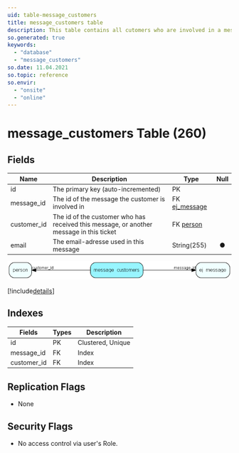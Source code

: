 ```yaml
---
uid: table-message_customers
title: message_customers table
description: This table contains all cutomers who are involved in a message
so.generated: true
keywords:
  - "database"
  - "message_customers"
so.date: 11.04.2021
so.topic: reference
so.envir:
  - "onsite"
  - "online"
---
```


# message\_customers Table (260)

## Fields

| Name | Description | Type | Null |
|------|-------------|------|:----:|
|id|The primary key (auto-incremented)|PK| |
|message\_id|The id of the message the customer is involved in|FK [ej_message](ej-message.md)| |
|customer\_id|The id of the customer who has received this message, or another message in this ticket|FK [person](person.md)| |
|email|The email-adresse used in this message|String(255)|&#x25CF;|


![message_customers table relationship diagram](./media/message_customers.png)

[!include[details](./includes/message-customers.md)]

## Indexes

| Fields | Types | Description |
|--------|-------|-------------|
|id |PK |Clustered, Unique |
|message\_id |FK |Index |
|customer\_id |FK |Index |

## Replication Flags

* None

## Security Flags

* No access control via user's Role.

